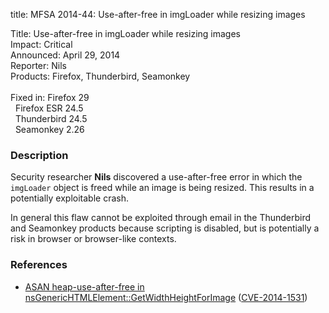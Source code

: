 title: MFSA 2014-44: Use-after-free in imgLoader while resizing images

<p>
<span class="label">Title:</span>      Use-after-free in imgLoader while
resizing images<br/>
<span class="label">Impact:</span>     Critical<br/>
<span class="label">Announced:</span>  April 29, 2014<br/>
<span class="label">Reporter:</span>   Nils<br/>
<span class="label">Products:</span>   Firefox, Thunderbird, Seamonkey<br/>
<br/>
<span class="label">Fixed in:</span>   Firefox 29<br/>
<span class="label">&#160;</span>      Firefox ESR 24.5<br/>
<span class="label">&#160;</span>      Thunderbird 24.5<br/>
<span class="label">&#160;</span>      Seamonkey 2.26<br/>
</p>


<h3>Description</h3>

<p>Security researcher <strong>Nils</strong> discovered a use-after-free error
in which the <code>imgLoader</code> object is freed while an image is being
resized. This results in a potentially exploitable crash.
</p>

<p class="note">In general this flaw cannot be exploited through email in the
Thunderbird and Seamonkey products because scripting is disabled, but is
potentially a risk in browser or browser-like contexts.</p>

<h3>References</h3>

<ul>
  <li><a href="https://bugzilla.mozilla.org/show_bug.cgi?id=987140">
       ASAN heap-use-after-free in
nsGenericHTMLElement::GetWidthHeightForImage</a> (<a href="http://cve.mitre.org/cgi-bin/cvename.cgi?name=CVE-2014-1531" class="ex-ref">CVE-2014-1531</a>)</li>
</ul>



